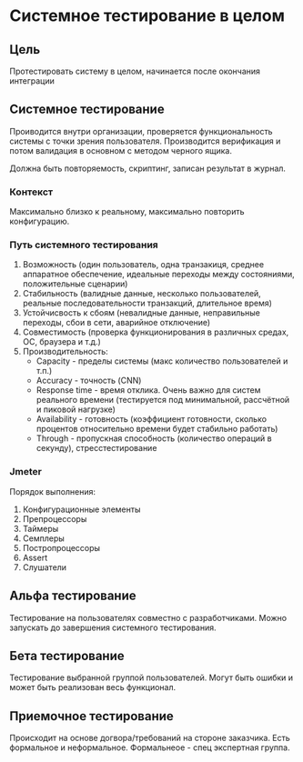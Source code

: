 # Системное тестирование в целом

## Цель
Протестировать систему в целом, начинается после окончания интеграции

## Системное тестирование
Проиводится внутри организации, проверяется функциональность системы с точки зрения пользователя. Производится верификация и потом валидация в основном с методом черного ящика.

Должна быть повторяемость, скриптинг, записан результат в журнал.

### Контекст
Максимально близко к реальному, максимально повторить конфигурацию.

### Путь системного тестирования
1. Возможность (один пользователь, одна транзакиця, среднее аппаратное обеспечение, идеальные переходы между состояниями, положительные сценарии)
2. Стабильность (валидные данные, несколько пользователей, реальные последовательности транзакций, длительное время)
3. Устойчисвость к сбоям (невалидные данные, неправильные переходы, сбои в сети, аварийное отключение)
4. Совместимость (проверка функционирования в различных средах, ОС, браузера и т.д.)
5. Производительность:
    * Capacity      - пределы системы (макс количество пользователей и т.п.)
    * Accuracy      - точность (CNN)
    * Response time - время отклика. Очень важно для систем реального времени (тестируется под минимальной, рассчётной и пиковой нагрузке)
    * Availability  - готовность (коэффициент готовности, сколько процентов относительно времени будет стабильно работать)
    * Through       - пропускная способность (количество операций в секунду), стресстестирование

### Jmeter
Порядок выполнения:
1. Конфигурационные элементы
2. Препроцессоры
3. Таймеры
4. Семплеры
5. Постропроцессоры
6. Assert
7. Слушатели

## Альфа тестирование
Тестирование на пользователях совместно с разработчиками. Можно запускать до завершения системного тестирования.

## Бета тестирование
Тестирование выбранной группой пользователей. Могут быть ошибки и может быть реализован весь функционал.

## Приемочное тестирование
Происходит на основе догвора/требований на стороне заказчика. Есть формальное и неформальное. Формальнеое - спец экспертная группа.
